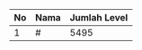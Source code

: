 | No | Nama            | Jumlah Level |
|----|-----------------|--------------|
| 1  | #    |    5495        |
